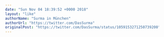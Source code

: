 ```yaml
---
date: "Sun Nov 04 18:39:52 +0000 2018"
layout: "like"
authorName: "Surma in München"
authorUrl: "https://twitter.com/DasSurma"
originalPost: "https://twitter.com/DasSurma/status/1059153271250739200"
---
```

